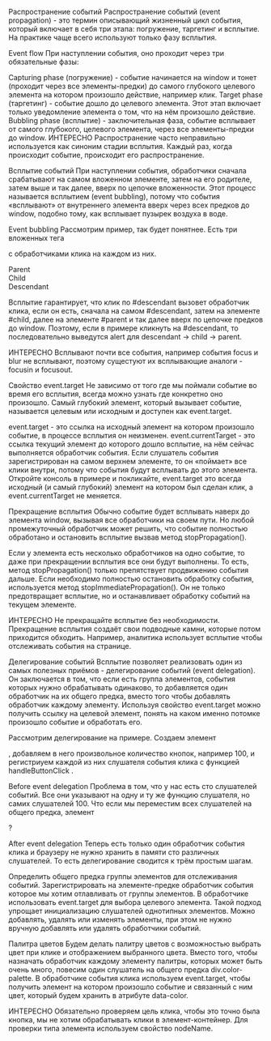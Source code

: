 Распространение событий
Распространение событий (event propagation) - это термин описывающий жизненный цикл события, который включает в себя три этапа: погружение, таргетинг и всплытие. На практике чаще всего используют только фазу всплытия.

Event flow
При наступлении события, оно проходит через три обязательные фазы:

Capturing phase (погружение) - событие начинается на window и тонет (проходит через все элементы-предки) до самого глубокого целевого элемента на котором произошло действие, например клик.
Target phase (таргетинг) - событие дошло до целевого элемента. Этот этап включает только уведомление элемента о том, что на нём произошло действие.
Bubbling phase (всплытие) - заключительная фаза, событие всплывает от самого глубокого, целевого элемента, через все элементы-предки до window.
ИНТЕРЕСНО
Распространение часто неправильно используется как синоним стадии всплытия. Каждый раз, когда происходит событие, происходит его распространение.

Всплытие событий
При наступлении события, обработчики сначала срабатывают на самом вложенном элементе, затем на его родителе, затем выше и так далее, вверх по цепочке вложенности. Этот процесс называется всплытием (event bubbling), потому что события «всплывают» от внутреннего элемента вверх через всех предков до window, подобно тому, как всплывает пузырек воздуха в воде.

Event bubbling
Рассмотрим пример, так будет понятнее. Есть три вложенных тега <div> с обработчиками клика на каждом из них.

<div id="parent">
  Parent
  <div id="child">
    Child
    <div id="descendant">Descendant</div>
  </div>
</div>

Всплытие гарантирует, что клик по #descendant вызовет обработчик клика, если он есть, сначала на самом #descendant, затем на элементе #child, далее на элементе #parent и так далее вверх по цепочке предков до window. Поэтому, если в примере кликнуть на #descendant, то последовательно выведутся alert для descendant → child → parent.


ИНТЕРЕСНО
Всплывают почти все события, например события focus и blur не всплывают, поэтому сущестуют их всплывающие аналоги - focusin и focusout.

Свойство event.target
Не зависимо от того где мы поймали событие во время его всплытия, всегда можно узнать где конкретно оно произошло. Самый глубокий элемент, который вызывает событие, называется целевым или исходным и доступен как event.target.

event.target - это ссылка на исходный элемент на котором произошло событие, в процессе всплытия он неизменен.
event.currentTarget - это ссылка текущий элемент до которого дошло всплытие, на нём сейчас выполняется обработчик события.
Если слушатель события зарегистрирован на самом верхнем элементе, то он «поймает» все клики внутри, потому что события будут всплывать до этого элемента. Откройте консоль в примере и покликайте, event.target это всегда исходный (и самый глубокий) элемент на котором был сделан клик, а event.currentTarget не меняется.


Прекращение всплытия
Обычно событие будет всплывать наверх до элемента window, вызывая все обработчики на своем пути. Но любой промежуточный обработчик может решить, что событие полностью обработано и остановить всплытие вызвав метод stopPropagation().


Если у элемента есть несколько обработчиков на одно событие, то даже при прекращении всплытия все они будут выполнены. То есть, метод stopPropagation() только препятствует продвижению события дальше. Если необходимо полностью остановить обработку события, используется метод stopImmediatePropagation(). Он не только предотвращает всплытие, но и останавливает обработку событий на текущем элементе.

ИНТЕРЕСНО
Не прекращайте всплытие без необходимости. Прекращение всплытия создаёт свои подводные камни, которые потом приходится обходить. Например, аналитика использует всплытие чтобы отслеживать события на странице.

Делегирование событий
Всплытие позволяет реализовать один из самых полезных приёмов - делегирование событий (event delegation). Он заключается в том, что если есть группа элементов, события которых нужно обрабатывать одинаково, то добавляется один обработчик на их общего предка, вместо того чтобы добавлять обработчик каждому элементу. Используя свойство event.target можно получить ссылку на целевой элемент, понять на каком именно потомке произошло событие и обработать его.

Рассмотрим делегирование на примере. Создаем элемент <div>, добавляем в него произвольное количество кнопок, например 100, и регистриуем каждой из них слушателя события клика с функцией handleButtonClick .

Before event delegation
Проблема в том, что у нас есть сто слушателей событий. Все они указывают на одну и ту же функцию слушателя, но самих слушателей 100. Что если мы переместим всех слушателей на общего предка, элемент <div>?

After event delegation
Теперь есть только один обработчик события клика и браузеру не нужно хранить в памяти сто различных слушателей. То есть делегирование сводится к трём простым шагам.

Определить общего предка группы элементов для отслеживания событий.
Зарегистрировать на элементе-предке обработчик события которое мы хотим отлавливать от группы элементов.
В обработчике использовать event.target для выбора целевого элемента.
Такой подход упрощает инициализацию слушателей однотипных элементов. Можно добавлять, удалять или изменять элементы, при этом не нужно вручную добавлять или удалять обработчики событий.

Палитра цветов
Будем делать палитру цветов с возможностью выбрать цвет при клике и отображением выбранного цвета. Вместо того, чтобы назначать обработчик каждому элементу палитры, которых может быть очень много, повесим один слушатель на общего предка div.color-palette. В обработчике события клика используем event.target, чтобы получить элемент на котором произошло событие и связанный с ним цвет, который будем хранить в атрибуте data-color.


ИНТЕРЕСНО
Обязательно проверяем цель клика, чтобы это точно была кнопка, мы не хотим обрабатывать клики в элемент-контейнер. Для проверки типа элемента используем свойство nodeName.